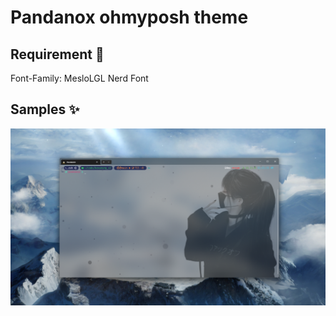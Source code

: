 # Pandanox ohmyposh theme

## Requirement 📃

Font-Family: MesloLGL Nerd Font

## Samples ✨

![shell](./shell1.png)
